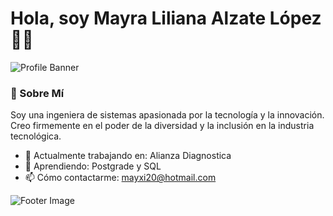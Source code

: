 # Hola, soy Mayra Liliana Alzate López 👩‍💻

![Profile Banner](https://example.com/tu-imagen-de-banner.jpg)

### 🌟 Sobre Mí

Soy una ingeniera de sistemas apasionada por la tecnología y la innovación. Creo firmemente en el poder de la diversidad y la inclusión en la industria tecnológica.

- 💼 Actualmente trabajando en: Alianza Diagnostica
- 🌱 Aprendiendo: Postgrade y SQL
- 📫 Cómo contactarme: mayxi20@hotmail.com


![Footer Image](https://example.com/tu-imagen-de-footer.jpg)
